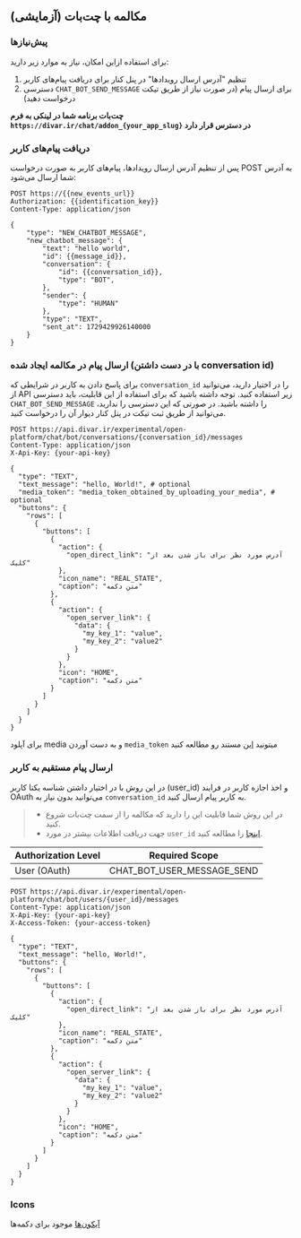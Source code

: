 ## مکالمه با چت‌بات (آزمایشی)

### پیش‌نیازها

برای استفاده ازاین امکان، نیاز به موارد زیر دارید:

1. تنظیم "آدرس ارسال رویدادها" در پنل کنار برای دریافت پیام‌های کاربر
2. دسترسی `CHAT_BOT_SEND_MESSAGE` برای ارسال پیام (در صورت نیاز از طریق تیکت درخواست دهید)

**چت‌بات برنامه شما در لینکی به فرم `https://divar.ir/chat/addon_{your_app_slug}` در دسترس قرار دارد**

### دریافت پیام‌های کاربر

پس از تنظیم آدرس ارسال رویدادها، پیام‌های کاربر به صورت درخواست POST به آدرس شما ارسال می‌شود:

```http request
POST https://{{new_events_url}}
Authorization: {{identification_key}}
Content-Type: application/json

{
    "type": "NEW_CHATBOT_MESSAGE",
    "new_chatbot_message": {
        "text": "hello world",
        "id": {{message_id}},
        "conversation": {
            "id": {{conversation_id}},
            "type": "BOT",
        },
        "sender": {
            "type": "HUMAN"
        },
        "type": "TEXT",
        "sent_at": 1729429926140000
    }
}
```

### ارسال پیام در مکالمه ایجاد شده (با در دست داشتن conversation id)

برای پاسخ دادن به کاربر در شرایطی که `conversation_id` را در اختیار دارید، می‌توانید از API زیر استفاده کنید. توجه داشته باشید که برای استفاده از این قابلیت، باید دسترسی `CHAT_BOT_SEND_MESSAGE` را داشته باشید. در صورتی که این دسترسی را ندارید، می‌توانید از طریق ثبت تیکت در پنل کنار دیوار آن را درخواست کنید.


```http request
POST https://api.divar.ir/experimental/open-platform/chat/bot/conversations/{conversation_id}/messages
Content-Type: application/json
X-Api-Key: {your-api-key}

{
  "type": "TEXT",
  "text_message": "hello, World!", # optional
  "media_token": "media_token_obtained_by_uploading_your_media", # optional
  "buttons": {
    "rows": [
      {
        "buttons": [
          {
            "action": {
              "open_direct_link": "آدرس مورد نظر برای باز شدن بعد از کلیک"
            },
            "icon_name": "REAL_STATE",
            "caption": "متن دکمه"
          },
          {
            "action": {
              "open_server_link": {
                "data": {
                  "my_key_1": "value",
                  "my_key_2": "value2"
                }
              }
            },
            "icon": "HOME",
            "caption": "متن دکمه"
          }
        ]
      }
    ]
  }
}
```

برای آپلود media و به دست آوردن `media_token` میتونید [این][آپلود مدیا] مستند رو مطالعه کنید

### ارسال پیام مستقیم به کاربر
در این روش با در اختیار داشتن شناسه یکتا کاربر (user_id) و اخذ اجازه کاربر در فرایند OAuth می‌توانید بدون نیاز به `conversation_id` به کاربر پیام ارسال کنید.
> - در این روش شما قابلیت این را دارید که مکالمه را از سمت چت‌بات شروع کنید.
> - جهت دریافت اطلاعات بیشتر در مورد `user_id` [اینجا](/oauth/get_user.md) را مطالعه کنید.

| Authorization Level | Required Scope             |
|---------------------|----------------------------|
| User (OAuth)        | CHAT_BOT_USER_MESSAGE_SEND |

```http request
POST https://api.divar.ir/experimental/open-platform/chat/bot/users/{user_id}/messages
Content-Type: application/json
X-Api-Key: {your-api-key}
X-Access-Token: {your-access-token}

{
  "type": "TEXT",
  "text_message": "hello, World!",
  "buttons": {
    "rows": [
      {
        "buttons": [
          {
            "action": {
              "open_direct_link": "آدرس مورد نظر برای باز شدن بعد از کلیک"
            },
            "icon_name": "REAL_STATE",
            "caption": "متن دکمه"
          },
          {
            "action": {
              "open_server_link": {
                "data": {
                  "my_key_1": "value",
                  "my_key_2": "value2"
                }
              }
            },
            "icon": "HOME",
            "caption": "متن دکمه"
          }
        ]
      }
    ]
  }
}
```


### Icons
[آیکون‌ها][آیکون‌ها] موجود برای دکمه‌ها

[آیکون‌ها]: https://www.figma.com/design/ZhhSihwKTjiER1VUDX4ovh/%F0%9F%93%92-Kenar-Docs-(WIP)?node-id=1501-2225&p=f
[آپلود مدیا]: /chat/upload_media.md
